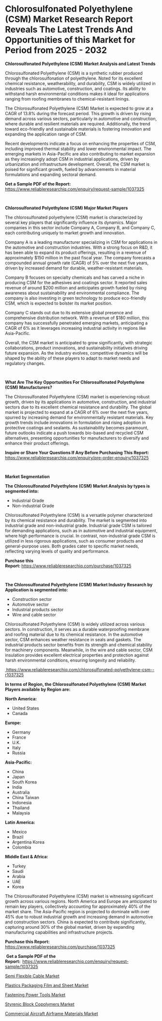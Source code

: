 <p><h1>Chlorosulfonated Polyethylene (CSM) Market Research Report Reveals The Latest Trends And Opportunities of this Market for Period from 2025 - 2032</h1></p><p><strong>Chlorosulfonated Polyethylene (CSM) Market Analysis and Latest Trends</strong></p>
<p><p>Chlorosulfonated Polyethylene (CSM) is a synthetic rubber produced through the chlorosulfonation of polyethylene. Noted for its excellent chemical resistance, weatherability, and durability, CSM is widely utilized in industries such as automotive, construction, and coatings. Its ability to withstand harsh environmental conditions makes it ideal for applications ranging from roofing membranes to chemical-resistant linings.</p><p>The Chlorosulfonated Polyethylene (CSM) Market is expected to grow at a CAGR of 13.8% during the forecast period. This growth is driven by rising demand across various sectors, particularly in automotive and construction, where durable and resilient materials are required. Additionally, the trend toward eco-friendly and sustainable materials is fostering innovation and expanding the application range of CSM.</p><p>Recent developments indicate a focus on enhancing the properties of CSM, including improved thermal stability and lower environmental impact. The emerging markets in Asia-Pacific are also contributing to market expansion as they increasingly adopt CSM in industrial applications, driven by urbanization and infrastructure development. Overall, the CSM market is poised for significant growth, fueled by advancements in material formulations and expanding sectoral demand.</p></p>
<p><strong>Get a Sample PDF of the Report:&nbsp;</strong> <a href="https://www.reliableresearchiq.com/enquiry/request-sample/1037325?utm_campaign=1123&utm_medium=2&utm_source=Github&utm_content=ia&utm_term=21032025&utm_id=chlorosulfonated-polyethylene-csm">https://www.reliableresearchiq.com/enquiry/request-sample/1037325</a></p>
<p>&nbsp;</p>
<p><strong>Chlorosulfonated Polyethylene (CSM) Major Market Players</strong></p>
<p><p>The chlorosulfonated polyethylene (CSM) market is characterized by several key players that significantly influence its dynamics. Major companies in this sector include Company A, Company B, and Company C, each contributing uniquely to market growth and innovation.</p><p>Company A is a leading manufacturer specializing in CSM for applications in the automotive and construction industries. With a strong focus on R&D, it has been able to expand its product offerings, resulting in a revenue of approximately $150 million in the past fiscal year. The company forecasts a compounded annual growth rate (CAGR) of 5% over the next five years, driven by increased demand for durable, weather-resistant materials.</p><p>Company B focuses on specialty chemicals and has carved a niche in producing CSM for the adhesives and coatings sector. It reported sales revenue of around $200 million and anticipates growth fueled by rising awareness about sustainability and environmental compliance. The company is also investing in green technology to produce eco-friendly CSM, which is expected to bolster its market position.</p><p>Company C stands out due to its extensive global presence and comprehensive distribution network. With a revenue of $180 million, this company has successfully penetrated emerging markets, anticipating a CAGR of 6% as it leverages increasing industrial activity in regions like Asia-Pacific.</p><p>Overall, the CSM market is anticipated to grow significantly, with strategic collaborations, product innovations, and sustainability initiatives driving future expansion. As the industry evolves, competitive dynamics will be shaped by the ability of these players to adapt to market needs and regulatory changes.</p></p>
<p>&nbsp;</p>
<p><strong>What Are The Key Opportunities For Chlorosulfonated Polyethylene (CSM) Manufacturers?</strong></p>
<p><p>The Chlorosulfonated Polyethylene (CSM) market is experiencing robust growth, driven by its applications in automotive, construction, and industrial sectors due to its excellent chemical resistance and durability. The global market is projected to expand at a CAGR of 6% over the next five years, spurred by increasing demand for environmentally resistant materials. Key growth trends include innovations in formulation and rising adoption in protective coatings and sealants. As sustainability becomes paramount, future outlooks indicate a push towards bio-based and recycled CSM alternatives, presenting opportunities for manufacturers to diversify and enhance their product offerings.</p></p>
<p><strong>Inquire or Share Your Questions If Any Before Purchasing This Report:</strong> <a href="https://www.reliableresearchiq.com/enquiry/pre-order-enquiry/1037325?utm_campaign=1123&utm_medium=2&utm_source=Github&utm_content=ia&utm_term=21032025&utm_id=chlorosulfonated-polyethylene-csm">https://www.reliableresearchiq.com/enquiry/pre-order-enquiry/1037325</a></p>
<p>&nbsp;</p>
<p><strong>Market Segmentation</strong></p>
<p><strong>The Chlorosulfonated Polyethylene (CSM) Market Analysis by types is segmented into:</strong></p>
<p><ul><li>Industrial Grade</li><li>Non-industrial Grade</li></ul></p>
<p><p>Chlorosulfonated Polyethylene (CSM) is a versatile polymer characterized by its chemical resistance and durability. The market is segmented into industrial grade and non-industrial grade. Industrial grade CSM is tailored for demanding applications, such as in automotive and industrial equipment, where high performance is crucial. In contrast, non-industrial grade CSM is utilized in less rigorous applications, such as consumer products and general-purpose uses. Both grades cater to specific market needs, reflecting varying levels of quality and performance.</p></p>
<p><strong>Purchase this Report:&nbsp;</strong><a href="https://www.reliableresearchiq.com/purchase/1037325?utm_campaign=1123&utm_medium=2&utm_source=Github&utm_content=ia&utm_term=21032025&utm_id=chlorosulfonated-polyethylene-csm">https://www.reliableresearchiq.com/purchase/1037325</a></p>
<p>&nbsp;</p>
<p><strong>The Chlorosulfonated Polyethylene (CSM) Market Industry Research by Application is segmented into:</strong></p>
<p><ul><li>Construction sector</li><li>Automotive sector</li><li>Industrial products sector</li><li>Wire and cable sector</li></ul></p>
<p><p>Chlorosulfonated Polyethylene (CSM) is widely utilized across various sectors. In construction, it serves as a durable waterproofing membrane and roofing material due to its chemical resistance. In the automotive sector, CSM enhances weather resistance in seals and gaskets. The industrial products sector benefits from its strength and chemical stability for machinery components. Meanwhile, in the wire and cable sector, CSM insulation provides excellent electrical properties and protection against harsh environmental conditions, ensuring longevity and reliability.</p></p>
<p><a href="https://www.reliableresearchiq.com/chlorosulfonated-polyethylene-csm--r1037325?utm_campaign=1123&utm_medium=2&utm_source=Github&utm_content=ia&utm_term=21032025&utm_id=chlorosulfonated-polyethylene-csm">&nbsp;https://www.reliableresearchiq.com/chlorosulfonated-polyethylene-csm--r1037325</a></p>
<p><strong>In terms of Region, the Chlorosulfonated Polyethylene (CSM) Market Players available by Region are:</strong></p>
<p>
    <p> <strong> North America: </strong>
        <ul>
            <li>United States</li>
            <li>Canada</li>
        </ul>
        </p> 
    <p> <strong> Europe: </strong>
        <ul>
            <li>Germany</li>
            <li>France</li>
            <li>U.K.</li>
            <li>Italy</li>
            <li>Russia</li>
        </ul>
        </p> 
    <p> <strong> Asia-Pacific: </strong>
        <ul>
            <li>China</li>
            <li>Japan</li>
            <li>South Korea</li>
            <li>India</li>
            <li>Australia</li>
            <li>China Taiwan</li>
            <li>Indonesia</li>
            <li>Thailand</li>
            <li>Malaysia</li>
        </ul>
        </p> 
    <p> <strong> Latin America: </strong>
        <ul>
            <li>Mexico</li>
            <li>Brazil</li>
            <li>Argentina Korea</li>
            <li>Colombia</li>
        </ul>
        </p> 
    <p> <strong> Middle East & Africa: </strong>
        <ul>
            <li>Turkey</li>
            <li>Saudi</li>
            <li>Arabia</li>
            <li>UAE</li>
            <li>Korea</li>
        </ul>
    </p>
    </p>
<p><p>The Chlorosulfonated Polyethylene (CSM) market is witnessing significant growth across various regions. North America and Europe are anticipated to remain key players, collectively accounting for approximately 40% of the market share. The Asia-Pacific region is projected to dominate with over 45% due to robust industrial growth and increasing demand in automotive and construction sectors. China is expected to contribute significantly, capturing around 30% of the global market, driven by expanding manufacturing capabilities and infrastructure projects.</p></p>
<p><strong>Purchase this Report: </strong><a href="https://www.reliableresearchiq.com/purchase/1037325?utm_campaign=1123&utm_medium=2&utm_source=Github&utm_content=ia&utm_term=21032025&utm_id=chlorosulfonated-polyethylene-csm">https://www.reliableresearchiq.com/purchase/1037325</a></p>
<p>&nbsp;<strong>Get a Sample PDF of the Report:&nbsp;&nbsp;</strong><a href="https://www.reliableresearchiq.com/enquiry/request-sample/1037325?utm_campaign=1123&utm_medium=2&utm_source=Github&utm_content=ia&utm_term=21032025&utm_id=chlorosulfonated-polyethylene-csm">https://www.reliableresearchiq.com/enquiry/request-sample/1037325</a></p>
<p><strong></strong></p>
<p><p><a href="https://github.com/furnoirons9e/Market-Research-Report-List-1/blob/main/semi-flexible-cable-market.md?utm_campaign=1123&utm_medium=2&utm_source=Github&utm_content=ia&utm_term=21032025&utm_id=chlorosulfonated-polyethylene-csm">Semi Flexible Cable Market</a></p><p><a href="https://github.com/puttslukis59/Market-Research-Report-List-1/blob/main/plastics-packaging-film-and-sheet-market.md?utm_campaign=1123&utm_medium=2&utm_source=Github&utm_content=ia&utm_term=21032025&utm_id=chlorosulfonated-polyethylene-csm">Plastics Packaging Film and Sheet Market</a></p><p><a href="https://github.com/saribuissawi/Market-Research-Report-List-1/blob/main/fastening-power-tools-market.md?utm_campaign=1123&utm_medium=2&utm_source=Github&utm_content=ia&utm_term=21032025&utm_id=chlorosulfonated-polyethylene-csm">Fastening Power Tools Market</a></p><p><a href="https://github.com/foddekampo/Market-Research-Report-List-1/blob/main/styrenic-block-copolymers-market.md?utm_campaign=1123&utm_medium=2&utm_source=Github&utm_content=ia&utm_term=21032025&utm_id=chlorosulfonated-polyethylene-csm">Styrenic Block Copolymers Market</a></p><p><a href="https://github.com/laverkyllozc/Market-Research-Report-List-1/blob/main/commercial-aircraft-airframe-materials-market.md?utm_campaign=1123&utm_medium=2&utm_source=Github&utm_content=ia&utm_term=21032025&utm_id=chlorosulfonated-polyethylene-csm">Commercial Aircraft Airframe Materials Market</a></p></p>